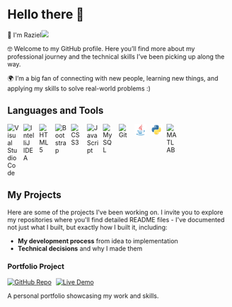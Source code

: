 <h1>Hello there 👋</h1> 

<p> 🌱 I'm Raziel<img src="https://media.giphy.com/media/WUlplcMpOCEmTGBtBW/giphy.gif" width="50"></p>
<p>🤓 Welcome to my GitHub profile. Here you’ll find more about my professional journey and the technical skills I’ve been picking up along the way.</p>
<p> 🌍 I’m a big fan of connecting with new people, learning new things, and applying my skills to solve real-world problems :)</p>

<h2>Languages and Tools</h2>
<img align="left" alt="Visual Studio Code" width="26px" src="https://cdn.jsdelivr.net/gh/devicons/devicon/icons/vscode/vscode-original.svg" style="padding-right:10px;" />
<img align="left" alt="IntelliJ IDEA" width="26px" src="https://cdn.jsdelivr.net/gh/devicons/devicon/icons/intellij/intellij-original.svg" style="padding-right:10px;" />
<img align="left" alt="HTML5" width="26px" src="https://cdn.jsdelivr.net/gh/devicons/devicon/icons/html5/html5-original.svg" style="padding-right:10px;" />
<img align="left" alt="Bootstrap" width="26px" src="https://cdn.jsdelivr.net/gh/devicons/devicon/icons/bootstrap/bootstrap-original.svg" style="padding-right:10px;" />
<img align="left" alt="CSS3" width="26px" src="https://cdn.jsdelivr.net/gh/devicons/devicon/icons/css3/css3-original.svg" style="padding-right:10px;" />
<img align="left" alt="JavaScript" width="26px" src="https://cdn.jsdelivr.net/gh/devicons/devicon/icons/javascript/javascript-original.svg" style="padding-right:10px;" />
<img align="left" alt="MySQL" width="26px" src="https://cdn.jsdelivr.net/gh/devicons/devicon/icons/mysql/mysql-original.svg" style="padding-right:10px;" />
<img align="left" alt="Git" width="26px" src="https://cdn.jsdelivr.net/gh/devicons/devicon/icons/git/git-original.svg" style="padding-right:10px;" />
<img align="left" alt="Java" width="26px" src="https://raw.githubusercontent.com/devicons/devicon/master/icons/java/java-original.svg" style="padding-right:10px;" />
<img align="left" alt="Python" width="26px" src="https://raw.githubusercontent.com/devicons/devicon/master/icons/python/python-original.svg" style="padding-right:10px;" />
<img align="left" alt="MATLAB" width="26px" src="https://cdn.jsdelivr.net/gh/devicons/devicon/icons/matlab/matlab-original.svg" style="padding-right:10px;" />
<br style="clear:both;" /> 

## My Projects


Here are some of the projects I've been working on. I invite you to explore my repositories where you'll find detailed README files - I've documented not just what I built, but exactly how I built it, including:

- **My development process** from idea to implementation
- **Technical decisions** and why I made them

### Portfolio Project
  <span style="display: inline-flex; gap: 10px;">
    <a href="https://github.com/RazielGMoncayo/myPortfolioRGM" target="_blank" rel="noopener noreferrer">
      <img src="https://img.shields.io/badge/GitHub-Repo-blue?style=for-the-badge&logo=github" alt="GitHub Repo">
    </a>
    <a href="https://razielgmoncayo.github.io/myPortfolioRGM/" target="_blank" rel="noopener noreferrer">
      <img src="https://img.shields.io/badge/Live-Demo-green?style=for-the-badge" alt="Live Demo">
    </a>
  </span>
  
  A personal portfolio showcasing my work and skills.